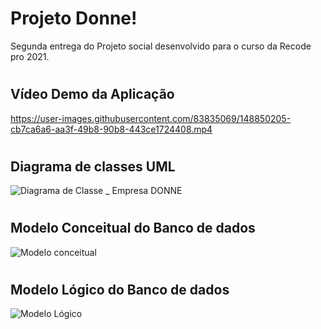 # Projeto Donne!

Segunda entrega do Projeto social desenvolvido para o curso da Recode pro 2021.
#

## Vídeo Demo da Aplicação

https://user-images.githubusercontent.com/83835069/148850205-cb7ca6a6-aa3f-49b8-90b8-443ce1724408.mp4

#
## Diagrama de classes UML

![Diagrama de Classe _ Empresa DONNE ](https://user-images.githubusercontent.com/83835069/148850620-548c99b9-2856-41ee-89cb-abb842f9bb8e.png)

#
## Modelo Conceitual do Banco de dados

![Modelo conceitual](https://user-images.githubusercontent.com/83835069/148850725-32dba445-d30f-4dc5-8de7-4ee77fd4ff13.png)

#
## Modelo Lógico do Banco de dados

![Modelo Lógico](https://user-images.githubusercontent.com/83835069/148850754-5ca05123-63d2-4af4-a135-c19673a41fd1.png)
